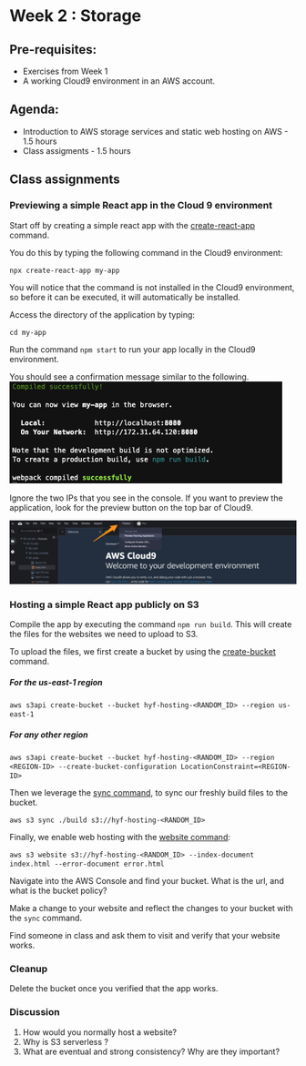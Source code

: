 # Week 2 : Storage

## Pre-requisites:

- Exercises from Week 1 
- A working Cloud9 environment in an AWS account.

## Agenda:
- Introduction to AWS storage services and static web hosting on AWS - 1.5 hours
- Class assigments - 1.5 hours

## Class assignments 

### Previewing a simple React app in the Cloud 9 environment

Start off by creating a simple react app with the [create-react-app](https://github.com/facebook/create-react-app) command. 

You do this by typing the following command in the Cloud9 environment:

```
npx create-react-app my-app
```

You will notice that the command is not installed in the Cloud9 environment, so before it can be executed, it will automatically be installed. 

Access the directory of the application by typing:
```
cd my-app
``` 

Run the command `npm start` to run your app locally in the Cloud9 environment.

You should see a confirmation message similar to the following. 
![Compiled Succesfully](images/0-cloud-9-terminal-compiled-succesfully.png)

Ignore the two IPs that you see in the console. If you want to preview the application, look for the preview button on the top bar of Cloud9. 

![Preview Application](images/1-cloud-9-preview-application.png)

### Hosting a simple React app publicly on S3

Compile the app by executing the command `npm run build`. This will create the files for the websites we need to upload to S3.

To upload the files, we first create a bucket by using the [create-bucket](https://awscli.amazonaws.com/v2/documentation/api/latest/reference/s3api/create-bucket.html) command.

##### For the us-east-1 region
```
aws s3api create-bucket --bucket hyf-hosting-<RANDOM_ID> --region us-east-1
```
##### For any other region
```
aws s3api create-bucket --bucket hyf-hosting-<RANDOM_ID> --region <REGION-ID> --create-bucket-configuration LocationConstraint=<REGION-ID>
```

Then we leverage the [sync command](https://docs.aws.amazon.com/cli/latest/reference/s3/sync.html), to sync our freshly build files to the bucket.

```
aws s3 sync ./build s3://hyf-hosting-<RANDOM_ID>
```

Finally, we enable web hosting with the [website command](https://docs.aws.amazon.com/cli/latest/reference/s3/website.html):

```
aws s3 website s3://hyf-hosting-<RANDOM_ID> --index-document index.html --error-document error.html
```

Navigate into the AWS Console and find your bucket. What is the url, and what is the bucket policy?

Make a change to your website and reflect the changes to your bucket with the `sync` command.

 Find someone in class and ask them to visit and verify that your website works.

### Cleanup

Delete the bucket once you verified that the app works. 

### Discussion
1. How would you normally host a website?
1. Why is S3 serverless ?
1. What are eventual and strong consistency? Why are they important? 
